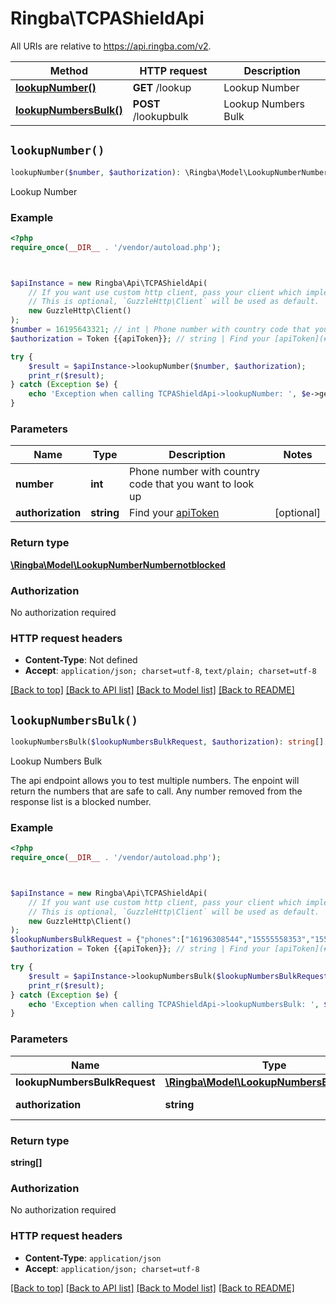 # Ringba\TCPAShieldApi

All URIs are relative to https://api.ringba.com/v2.

Method | HTTP request | Description
------------- | ------------- | -------------
[**lookupNumber()**](TCPAShieldApi.md#lookupNumber) | **GET** /lookup | Lookup Number
[**lookupNumbersBulk()**](TCPAShieldApi.md#lookupNumbersBulk) | **POST** /lookupbulk | Lookup Numbers Bulk


## `lookupNumber()`

```php
lookupNumber($number, $authorization): \Ringba\Model\LookupNumberNumbernotblocked
```

Lookup Number

### Example

```php
<?php
require_once(__DIR__ . '/vendor/autoload.php');



$apiInstance = new Ringba\Api\TCPAShieldApi(
    // If you want use custom http client, pass your client which implements `GuzzleHttp\ClientInterface`.
    // This is optional, `GuzzleHttp\Client` will be used as default.
    new GuzzleHttp\Client()
);
$number = 16195643321; // int | Phone number with country code that you want to look up
$authorization = Token {{apiToken}}; // string | Find your [apiToken](#get-or-create-api-token)

try {
    $result = $apiInstance->lookupNumber($number, $authorization);
    print_r($result);
} catch (Exception $e) {
    echo 'Exception when calling TCPAShieldApi->lookupNumber: ', $e->getMessage(), PHP_EOL;
}
```

### Parameters

Name | Type | Description  | Notes
------------- | ------------- | ------------- | -------------
 **number** | **int**| Phone number with country code that you want to look up |
 **authorization** | **string**| Find your [apiToken](#get-or-create-api-token) | [optional]

### Return type

[**\Ringba\Model\LookupNumberNumbernotblocked**](../Model/LookupNumberNumbernotblocked.md)

### Authorization

No authorization required

### HTTP request headers

- **Content-Type**: Not defined
- **Accept**: `application/json; charset=utf-8`, `text/plain; charset=utf-8`

[[Back to top]](#) [[Back to API list]](../../README.md#endpoints)
[[Back to Model list]](../../README.md#models)
[[Back to README]](../../README.md)

## `lookupNumbersBulk()`

```php
lookupNumbersBulk($lookupNumbersBulkRequest, $authorization): string[]
```

Lookup Numbers Bulk

The api endpoint allows you to test multiple numbers. The enpoint will return the numbers that are safe to call. Any number removed from the response list is a blocked number.

### Example

```php
<?php
require_once(__DIR__ . '/vendor/autoload.php');



$apiInstance = new Ringba\Api\TCPAShieldApi(
    // If you want use custom http client, pass your client which implements `GuzzleHttp\ClientInterface`.
    // This is optional, `GuzzleHttp\Client` will be used as default.
    new GuzzleHttp\Client()
);
$lookupNumbersBulkRequest = {"phones":["16196308544","15555558353","15555555555","15555552740","15555552741","15555552738","16196308541"]}; // \Ringba\Model\LookupNumbersBulkRequest | 
$authorization = Token {{apiToken}}; // string | Find your [apiToken](#get-or-create-api-token)

try {
    $result = $apiInstance->lookupNumbersBulk($lookupNumbersBulkRequest, $authorization);
    print_r($result);
} catch (Exception $e) {
    echo 'Exception when calling TCPAShieldApi->lookupNumbersBulk: ', $e->getMessage(), PHP_EOL;
}
```

### Parameters

Name | Type | Description  | Notes
------------- | ------------- | ------------- | -------------
 **lookupNumbersBulkRequest** | [**\Ringba\Model\LookupNumbersBulkRequest**](../Model/LookupNumbersBulkRequest.md)|  |
 **authorization** | **string**| Find your [apiToken](#get-or-create-api-token) | [optional]

### Return type

**string[]**

### Authorization

No authorization required

### HTTP request headers

- **Content-Type**: `application/json`
- **Accept**: `application/json; charset=utf-8`

[[Back to top]](#) [[Back to API list]](../../README.md#endpoints)
[[Back to Model list]](../../README.md#models)
[[Back to README]](../../README.md)
